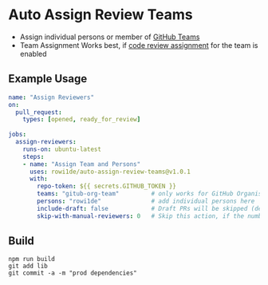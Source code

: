 
# Auto Assign Review Teams
- Assign individual persons or member of [GitHub Teams](https://help.github.com/en/github/setting-up-and-managing-organizations-and-teams/organizing-members-into-teams) 
- Team Assignment Works best, if [code review assignment](https://help.github.com/en/github/setting-up-and-managing-organizations-and-teams/managing-code-review-assignment-for-your-team) for the team is enabled

## Example Usage
```yaml
name: "Assign Reviewers"
on:  
  pull_request:
    types: [opened, ready_for_review]
     
jobs:
  assign-reviewers:
    runs-on: ubuntu-latest
    steps:
    - name: "Assign Team and Persons"
      uses: rowi1de/auto-assign-review-teams@v1.0.1
      with:
        repo-token: ${{ secrets.GITHUB_TOKEN }}
        teams: "gitub-org-team"         # only works for GitHub Organisation/Teams
        persons: "rowi1de"              # add individual persons here 
        include-draft: false            # Draft PRs will be skipped (default: false)
        skip-with-manual-reviewers: 0   # Skip this action, if the number of reviwers was already assigned (default: 0)
```

## Build
```shell
npm run build
git add lib
git commit -a -m "prod dependencies"
```